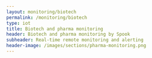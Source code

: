 ```yaml
---
layout: monitoring/biotech
permalink: /monitoring/biotech
type: iot
title: Biotech and pharma monitoring
header: Biotech and pharma monitoring by Spook
subheader: Real-time remote monitoring and alerting
header-image: /images/sections/pharma-monitoring.png
---
```

